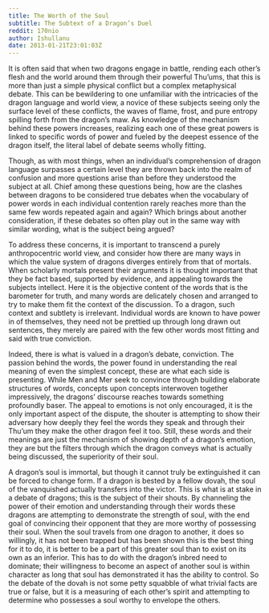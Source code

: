 ```yaml
---
title: The Worth of the Soul
subtitle: The Subtext of a Dragon’s Duel
reddit: 170nio
author: Ishullanu
date: 2013-01-21T23:01:03Z
---
```


It is often said that when two dragons engage in battle, rending each other’s
flesh and the world around them through their powerful Thu’ums, that this is
more than just a simple physical conflict but a complex metaphysical debate.
This can be bewildering to one unfamiliar with the intricacies of the dragon
language and world view, a novice of these subjects seeing only the surface
level of these conflicts, the waves of flame, frost, and pure entropy spilling
forth from the dragon’s maw. As knowledge of the mechanism behind these powers
increases, realizing each one of these great powers is linked to specific words
of power and fueled by the deepest essence of the dragon itself, the literal
label of debate seems wholly fitting.

Though, as with most things, when an individual’s comprehension of dragon
language surpasses a certain level they are thrown back into the realm of
confusion and more questions arise than before they understood the subject at
all. Chief among these questions being, how are the clashes between dragons to
be considered true debates when the vocabulary of power words in each individual
contention rarely reaches more than the same few words repeated again and again?
Which brings about another consideration, if these debates so often play out in
the same way with similar wording, what is the subject being argued?

To address these concerns, it is important to transcend a purely anthropocentric
world view, and consider how there are many ways in which the value system of
dragons diverges entirely from that of mortals. When scholarly mortals present
their arguments it is thought important that they be fact based, supported by
evidence, and appealing towards the subjects intellect. Here it is the objective
content of the words that is the barometer for truth, and many words are
delicately chosen and arranged to try to make them fit the context of the
discussion. To a dragon, such context and subtlety is irrelevant. Individual
words are known to have power in of themselves, they need not be prettied up
through long drawn out sentences, they merely are paired with the few other
words most fitting and said with true conviction.

Indeed, there is what is valued in a dragon’s debate, conviction. The passion
behind the words, the power found in understanding the real meaning of even the
simplest concept, these are what each side is presenting. While Men and Mer seek
to convince through building elaborate structures of words, concepts upon
concepts interwoven together impressively, the dragons’ discourse reaches
towards something profoundly baser. The appeal to emotions is not only
encouraged, it is the only important aspect of the dispute, the shouter is
attempting to show their adversary how deeply they feel the words they speak and
through their Thu’um they make the other dragon feel it too. Still, these words
and their meanings are just the mechanism of showing depth of a dragon’s
emotion, they are but the filters through which the dragon conveys what is
actually being discussed, the superiority of their soul.

A dragon’s soul is immortal, but though it cannot truly be extinguished it can
be forced to change form. If a dragon is bested by a fellow dovah, the soul of
the vanquished actually transfers into the victor. This is what is at stake in a
debate of dragons; this is the subject of their shouts. By channeling the power
of their emotion and understanding through their words these dragons are
attempting to demonstrate the strength of soul, with the end goal of convincing
their opponent that they are more worthy of possessing their soul. When the soul
travels from one dragon to another, it does so willingly, it has not been
trapped but has been shown this is the best thing for it to do, it is better to
be a part of this greater soul than to exist on its own as an inferior. This has
to do with the dragon’s inbred need to dominate; their willingness to become an
aspect of another soul is within character as long that soul has demonstrated it
has the ability to control. So the debate of the dovah is not some petty
squabble of what trivial facts are true or false, but it is a measuring of each
other’s spirit and attempting to determine who possesses a soul worthy to
envelope the others.
